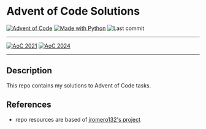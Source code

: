# Advent of Code Solutions

[![Advent of Code](https://img.shields.io/badge/Advent%20of%20Code-ffff66?logo=adventofcode&logoColor=000)](https://adventofcode.com/ "Advent of Code homepage")
[![Made with Python](https://img.shields.io/badge/Python->=3.11-blue?logo=python&logoColor=white)](https://python.org "Go to Python homepage")
![Last commit](https://img.shields.io/github/last-commit/cherylperyl/adventOfCode "Last commit")

---
<!-- Badges of stars: begin -->
[![AoC 2021](https://img.shields.io/badge/2021-⭐%206-gray?logo=adventofcode&labelColor=8a2be2)](https://adventofcode.com/2021)
[![AoC 2024](https://img.shields.io/badge/2024-⭐%204-gray?logo=adventofcode&labelColor=8a2be2)](https://adventofcode.com/2024)
<!-- Badges of stars: end -->
---

## Description

This repo contains my solutions to Advent of Code tasks.

## References

- repo resources are based of [jromero132's project](https://github.com/jromero132/advent-of-code)
